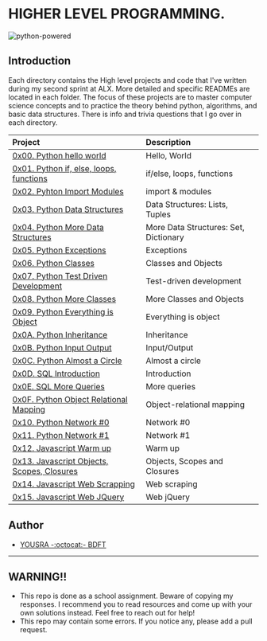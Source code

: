 # HIGHER LEVEL PROGRAMMING.

![python-powered](https://user-images.githubusercontent.com/35099243/132401902-fe845862-b655-4564-aa00-f2c9a2a5aeaa.gif)

## Introduction

Each directory contains the High level projects and code that I've written during my second sprint at ALX. More detailed and specific READMEs are located in each folder. The focus of these projects are to master computer science concepts and to practice the theory behind python, algorithms, and basic data structures. There is info and trivia questions that I go over in each directory.

| Project | Description |
| :--- | :---|
| [0x00. Python hello world ](./0x00-python-hello_world) |  Hello, World |
| [0x01. Python if, else, loops, functions ](./0x01-python-if_else_loops_functions) | if/else, loops, functions |
| [0x02. Pyhton Import Modules ](./0x02-python-import_modules) | import & modules |
| [0x03. Python Data Structures ](./0x03-python-data_structures) | Data Structures: Lists, Tuples |
| [0x04. Python More Data Structures ](./0x04-python-more_data_structures) | More Data Structures: Set, Dictionary |
| [0x05. Python Exceptions ](./0x05-python-exceptions) | Exceptions |
| [0x06. Python Classes ](./0x06-python-classes) | Classes and Objects |
| [0x07. Python Test Driven Development ](./0x07-python-test_driven_development) | Test-driven development |
| [0x08. Python More Classes ](./0x08-python-more_classes) | More Classes and Objects |
| [0x09. Python Everything is Object ](./0x09-python-everything_is_object) | Everything is object |
| [0x0A. Python Inheritance ](./0x0A-python-inheritance) | Inheritance |
| [0x0B. Python Input Output ](./0x0B-python-input_output) | Input/Output |
| [0x0C. Python Almost a Circle ](./0x0C-python-almost_a_circle) | Almost a circle |
| [0x0D. SQL Introduction ](./0x0D-SQL_introduction) | Introduction |
| [0x0E. SQL More Queries ](./0x0E-SQL_more_queries) | More queries |
| [0x0F. Python Object Relational Mapping ](./0x0F-python-object_relational_mapping) | Object-relational mapping |
| [0x10. Python Network #0 ](./0x10-python-network_0) | Network #0 |
| [0x11. Python Network #1 ](./0x11-python-network_1) | Network #1 |
| [0x12. Javascript Warm up ](./0x12-javascript-warm_up) | Warm up |
| [0x13. Javascript Objects, Scopes, Closures ](./0x13-javascript_objects_scopes_closures) | Objects, Scopes and Closures |
| [0x14. Javascript Web Scrapping ](./0x14-javascript-web_scraping) | Web scraping |
| [0x15. Javascript Web JQuery ](./0x15-javascript-web_jquery) | Web jQuery |

## Author 
+ [YOUSRA -:octocat:- BDFT](https://linktr.ee/bdftyousra)

---

## WARNING!!
- This repo is done as a school assignment. Beware of copying my responses. I recommend you  to read resources and come up with your own solutions instead. Feel free to reach out for help!
- This repo may contain some errors. If you notice any, please add a pull request.
